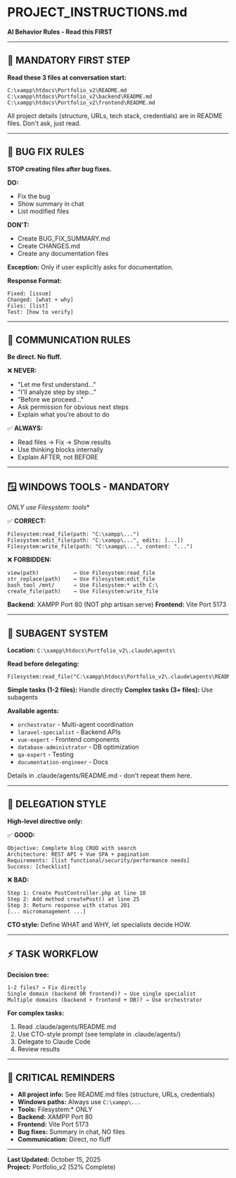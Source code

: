 # PROJECT_INSTRUCTIONS.md

**AI Behavior Rules - Read this FIRST**

---

## 🚨 MANDATORY FIRST STEP

**Read these 3 files at conversation start:**
```
C:\xampp\htdocs\Portfolio_v2\README.md
C:\xampp\htdocs\Portfolio_v2\backend\README.md
C:\xampp\htdocs\Portfolio_v2\frontend\README.md
```

All project details (structure, URLs, tech stack, credentials) are in README files. Don't ask, just read.

---

## 🚫 BUG FIX RULES

**STOP creating files after bug fixes.**

**DO:**
- Fix the bug
- Show summary in chat
- List modified files

**DON'T:**
- Create BUG_FIX_SUMMARY.md
- Create CHANGES.md
- Create any documentation files

**Exception:** Only if user explicitly asks for documentation.

**Response Format:**
```
Fixed: [issue]
Changed: [what + why]
Files: [list]
Test: [how to verify]
```

---

## 🎯 COMMUNICATION RULES

**Be direct. No fluff.**

❌ **NEVER:**
- "Let me first understand..."
- "I'll analyze step by step..."
- "Before we proceed..."
- Ask permission for obvious next steps
- Explain what you're about to do

✅ **ALWAYS:**
- Read files → Fix → Show results
- Use thinking blocks internally
- Explain AFTER, not BEFORE

---

## 🪟 WINDOWS TOOLS - MANDATORY

**ONLY use Filesystem:* tools**

✅ **CORRECT:**
```
Filesystem:read_file(path: "C:\xampp\...")
Filesystem:edit_file(path: "C:\xampp\...", edits: [...])
Filesystem:write_file(path: "C:\xampp\...", content: "...")
```

❌ **FORBIDDEN:**
```
view(path)           → Use Filesystem:read_file
str_replace(path)    → Use Filesystem:edit_file
bash_tool /mnt/      → Use Filesystem:* with C:\
create_file(path)    → Use Filesystem:write_file
```

**Backend:** XAMPP Port 80 (NOT php artisan serve)
**Frontend:** Vite Port 5173

---

## 👥 SUBAGENT SYSTEM

**Location:** `C:\xampp\htdocs\Portfolio_v2\.claude\agents\`

**Read before delegating:**
```
Filesystem:read_file("C:\xampp\htdocs\Portfolio_v2\.claude\agents\README.md")
```

**Simple tasks (1-2 files):** Handle directly
**Complex tasks (3+ files):** Use subagents

**Available agents:**
- `orchestrator` - Multi-agent coordination
- `laravel-specialist` - Backend APIs
- `vue-expert` - Frontend components
- `database-administrator` - DB optimization
- `qa-expert` - Testing
- `documentation-engineer` - Docs

Details in .claude/agents/README.md - don't repeat them here.

---

## 🎨 DELEGATION STYLE

**High-level directive only:**

✅ **GOOD:**
```
Objective: Complete blog CRUD with search
Architecture: REST API + Vue SPA + pagination
Requirements: [list functional/security/performance needs]
Success: [checklist]
```

❌ **BAD:**
```
Step 1: Create PostController.php at line 10
Step 2: Add method createPost() at line 25
Step 3: Return response with status 201
[... micromanagement ...]
```

**CTO style:** Define WHAT and WHY, let specialists decide HOW.

---

## ⚡ TASK WORKFLOW

**Decision tree:**

```
1-2 files? → Fix directly
Single domain (backend OR frontend)? → Use single specialist
Multiple domains (backend + frontend + DB)? → Use orchestrator
```

**For complex tasks:**
1. Read .claude/agents/README.md
2. Use CTO-style prompt (see template in .claude/agents/)
3. Delegate to Claude Code
4. Review results

---

## 📝 CRITICAL REMINDERS

- **All project info:** See README.md files (structure, URLs, credentials)
- **Windows paths:** Always use `C:\xampp\...`
- **Tools:** Filesystem:* ONLY
- **Backend:** XAMPP Port 80
- **Frontend:** Vite Port 5173
- **Bug fixes:** Summary in chat, NO files
- **Communication:** Direct, no fluff

---

**Last Updated:** October 15, 2025  
**Project:** Portfolio_v2 (52% Complete)